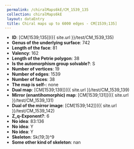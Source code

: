 ```yaml
--- 
 permalink: /chiralMaps6kE/CM_1539_135 
 collection: chiralMaps6kE
 layout: dataEntry
 title: Chiral maps up to 6000 edges - CM[1539;135]
---
```


- **ID**: [CM[1539;135]]({{ site.url }}/test/CM_1539_135)
- **Genus of the underlying surface**: 742
- **Length of the face**: 81
- **Valency**: 162
- **Length of the Petrie polygon**: 38
- **Is the automorphism group solvable?**: S
- **Number of vertices**: 19
- **Number of edges**: 1539
- **Number of faces**: 38
- **The map is self-**: none
- **Dual map**: [CM[1539;139]]({{ site.url }}/test/CM_1539_139)
- **Mirror (enantihomorphic) map**: [CM[1539;131]]({{ site.url }}/test/CM_1539_131)
- **Dual of the mirror image**: [CM[1539;142]]({{ site.url }}/test/CM_1539_142)
- **Z_q-Exponent?**: 6
- **No idea**:  83:136
- **No idea**: Y
- **No idea**: Y
- **Skeleton**: Sk(19;3)^9
- **Some other kind of skeleton**: nan
